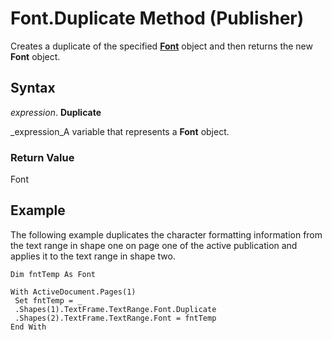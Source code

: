 
# Font.Duplicate Method (Publisher)

Creates a duplicate of the specified  **[Font](992fda94-2820-d665-0d78-efd4b5434731.md)** object and then returns the new **Font** object.


## Syntax

 _expression_. **Duplicate**

 _expression_A variable that represents a  **Font** object.


### Return Value

Font


## Example

The following example duplicates the character formatting information from the text range in shape one on page one of the active publication and applies it to the text range in shape two.


```
Dim fntTemp As Font 
 
With ActiveDocument.Pages(1) 
 Set fntTemp = _ 
 .Shapes(1).TextFrame.TextRange.Font.Duplicate 
 .Shapes(2).TextFrame.TextRange.Font = fntTemp 
End With
```

